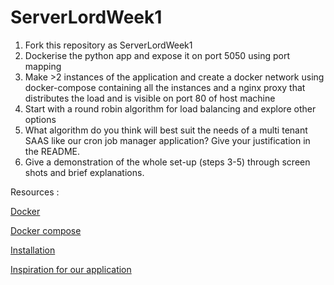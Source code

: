 # ServerLordWeek1


1. Fork this repository as ServerLordWeek1<Name><RollNo>
2. Dockerise the python app and expose it on port 5050 using port mapping 
3. Make >2 instances of the application and create a docker network using docker-compose containing all the instances and a nginx proxy that distributes the load and is visible on port 80 of host machine
4. Start with a round robin algorithm for load balancing and explore other options
5. What algorithm do you think will best suit the needs of a multi tenant SAAS like our cron job manager application? Give your justification in the README.
6. Give a demonstration of the whole set-up (steps 3-5) through screen shots and brief explanations.

Resources :

[Docker](https://www.youtube.com/watch?v=Ud7Npgi6x8E)

[Docker compose](https://www.youtube.com/watch?v=HGKfE-cn9y4&t=111s)

[Installation](https://medium.com/@tomer.klein/step-by-step-tutorial-installing-docker-and-docker-compose-on-ubuntu-a98a1b7aaed0https://www.youtube.com/watch?v=HGKfE-cn9y4&t=111s)

[Inspiration for our application](https://healthchecks.io/)
   
